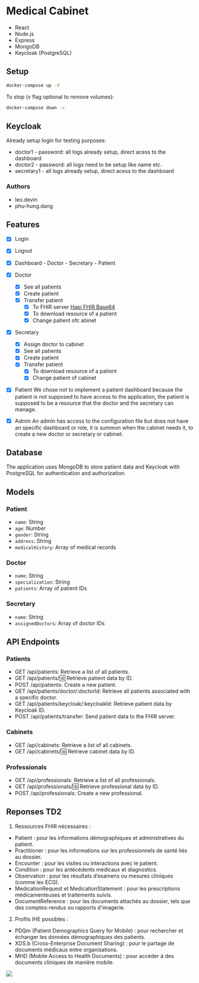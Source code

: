 # Medical Cabinet

- React
- Node.js
- Express
- MongoDB
- Keycloak (PostgreSQL)

## Setup

```bash
docker-compose up -d
```

To stop (v flag optional to remove volumes):
```bash
docker-compose down -v
```

## Keycloak

Already setup login for testing purposes:

- doctor1 - password: all logs already setup, direct acess to the dashboard
- doctor2 - password: all logs need to be setup like name etc.
- secretary1 - all logs already setup, direct acess to the dashboard

### Authors

- leo.devin
- phu-hung.dang

## Features

- [x] Login
- [x] Logout
- [x] Dashboard - Doctor - Secretary - Patient
- [x] Doctor
  - [x] See all patients
  - [x] Create patient
  - [x] Transfer patient
    - [x] To FHIR server [Hapi FHIR Base64](https://hapi.fhir.org/baseR4/swagger-ui/?page=Patient)
    - [x] To download resource of a patient
    - [x] Change patient ofc abinet

- [x] Secretary
  - [x] Assign doctor to cabinet
  - [x] See all patients
  - [x] Create patient
  - [x] Transfer patient
    - [x] To download resource of a patient
    - [x] Change patient of cabinet

- [x] Patient
  We chose not to implement a patient dashboard because the patient is not supposed to have access to the application, the patient is supposed to be a resource that the doctor and the secretary can manage.

- [x] Admin
  An admin has access to the configuration file but does not have an specific dashboard or role, it is summon when the cabinet needs it, to create a new doctor or secretary or cabinet.
## Database

The application uses MongoDB to store patient data and Keycloak with PostgreSQL for authentication and authorization.

## Models

### Patient

- `name`: String
- `age`: Number
- `gender`: String
- `address`: String
- `medicalHistory`: Array of medical records

### Doctor

- `name`: String
- `specialization`: String
- `patients`: Array of patient IDs

### Secretary

- `name`: String
- `assignedDoctors`: Array of doctor IDs


## API Endpoints
### Patients
- GET /api/patients: Retrieve a list of all patients.
- GET /api/patients/:id: Retrieve patient data by ID.
- POST /api/patients: Create a new patient.
- GET /api/patients/doctor/:doctorId: Retrieve all patients associated with a specific doctor.
- GET /api/patients/keycloak/:keycloakId: Retrieve patient data by Keycloak ID.
- POST /api/patients/transfer: Send patient data to the FHIR server.
### Cabinets
- GET /api/cabinets: Retrieve a list of all cabinets.
- GET /api/cabinets/:id: Retrieve cabinet data by ID.

### Professionals

- GET /api/professionals: Retrieve a list of all professionals.
- GET /api/professionals/:id: Retrieve professional data by ID.
- POST /api/professionals: Create a new professional.

## Reponses TD2

1. Ressources FHIR nécessaires :
- Patient : pour les informations démographiques et administratives du patient.
- Practitioner : pour les informations sur les professionnels de santé liés au dossier.
- Encounter : pour les visites ou interactions avec le patient.
- Condition : pour les antécédents médicaux et diagnostics.
- Observation : pour les résultats d’examens ou mesures cliniques (comme les ECG).
- MedicationRequest et MedicationStatement : pour les prescriptions médicamenteuses et traitements suivis.
- DocumentReference : pour les documents attachés au dossier, tels que des comptes-rendus ou rapports d'imagerie.
2. Profils IHE possibles :
- PDQm (Patient Demographics Query for Mobile) : pour rechercher et échanger les données démographiques des patients.
- XDS.b (Cross-Enterprise Document Sharing) : pour le partage de documents médicaux entre organisations.
- MHD (Mobile Access to Health Documents) : pour accéder à des documents cliniques de manière mobile.

![](https://mermaid.ink/img/pako:eNqFV21v6jYU_itRJsSd5FuREALkwyRKaFcVCgNupS2gySQGIkKMkrC7DvjvsxPbMXlp8wXs8xyf9-Pji-piD6mW2mhc_NBPLOXSTPboiJqW0vRgdGgCJdt4h5EPNwGKCeWiNAM_REMc4KhpNTcBdA_N2-3WaKzCXQRPe2Vpr0KFfI2GMoF-qMQo-sd3UazESXR2k3OEMnp83mQMK_UpwmGCQk9ZZFjF6mjd9krNgPR7mk_flo7ADU6ndU4kkgTFxccTDlGYxDldkjTMydLp9BtOJ7O_B7btDDxvBhOfYJ5wdFxXocaj-dIZBChK4rEfJ1UYe7D43bFhvN9gGJEDd6gSNXp3bERNHuIwRG7i47AOO54-v7w5Y7zzayGTke1MkOe7MJgjF0denQUEOB8N77G1pswGS4d55CXcYglCHF4dBR7zyhgsOLEQgcX7MHWIlzqEodZlzOvoT-eAPtwAw0M9ivriKNtXD6UGnjIDyyBhY_qnlLqPJP_vM7fVasmWPQ6Grw5HlfKWhD2JcEBSqS5fc3oxYZfzseSvOIeuK4Ald3yBl3zyFXI-fXJOEd6iOCbpC4NqfDFXJqT5BNVGM1LB3snUlurFhglclwGlCqjASPlcRaXmzCRzPrFhjs9JTZIzUsGG-fTHciQHLYOtq1DliH0ClsP1GawUqxL4i3ynft_AGClVVTyZvj1PnW8THO6w_ahYereldX-VDp9NF8vn-WjhfJvhONlFaPHHmJSM0dY5qlrq4JzsuURZIG0Fr6wVKFZP67XKx2RVxpprrGxQ8hOhsNCi0vtF-f79t-tg9qIQlwfxNS3dEplocqVyMwKFpPvUL9fMAQVKgYP8kRi4QyRlRRP1yU9EYkTuNKF-hmKdkut7Fb0gJ5PsKZDJTk4m-VIgk52czJWUdBf68V5Wrx7XJj3iR4ziKy9eic4VzOlCQa5PgS40FG2nCCBbXFFRaSkmy3IlwUVXiVKrhAmNRJFVwoRieZFV4yT9iCMXyQcZpXbZ2g1gHNtoy_NS2fpBYP2iux29pwMyOuEDEkuXTl_Wz72foAK3GH84_7bX6cCcP1t-xs9bNzvA7bRb7ZY4gC3rDzjS3s14zY1huprgZct63oj6i_F6nrnRc7lsWc_r8b6UsXcNQ9dydrasZ4e0wTCX9TrIzLVmyztWiTlrDSCtdhY6mcqnSpAPjkDMh4DPgCAf8ACfz4A0qAE-h-XxvRPCUhrwpAU8LUFeKnlkZVZWl4DVH2B1Bng5ZfGUOURhAVE7QJQHkCogjea9LNIcAe94ImIyhPYdGgoVqEcUHaHvkffJhSJWavoUWakW-UtfJ_QauBEcgePFR-iqFnleIKASsbu9am3J3UZW5xMRg2wfkpvkyCEnGP6FsbxUrYv6r2ppxoNmaj2zb5iaqZudHlA_6K7x0Nd7bU3vt9uGYWj6Daj_pQdoD2ar1W9326ZpkMrqd7pAJVd2gqNJ9rZKn1i3_wEUxQ6z)
